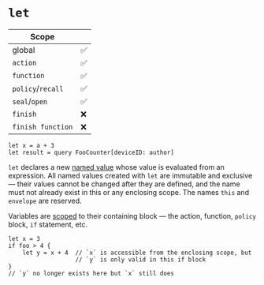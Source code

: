 # `let`

<div class="right">

| Scope  | |
|--------|----|
| global | ✅ |
| `action` | ✅ |
| `function` | ✅ |
| `policy`/`recall` | ✅ |
| `seal`/`open` | ✅ |
| `finish` | ❌ |
| `finish function` | ❌ |

</div>

```
let x = a + 3
let result = query FooCounter[deviceID: author]
```

`let` declares a new [named value](../../concepts/named-values.md) whose
value is evaluated from an expression. All named values created with
`let` are immutable and exclusive &mdash; their values cannot be changed
after they are defined, and the name must not already exist in this or
any enclosing scope. The names `this` and `envelope` are reserved.

Variables are [scoped](../../concepts/scope.md) to their containing
block &mdash; the action, function, `policy` block, `if` statement, etc.

```
let x = 3
if foo > 4 {
    let y = x + 4  // `x` is accessible from the enclosing scope, but
                   // `y` is only valid in this if block
}
// `y` no longer exists here but `x` still does
```